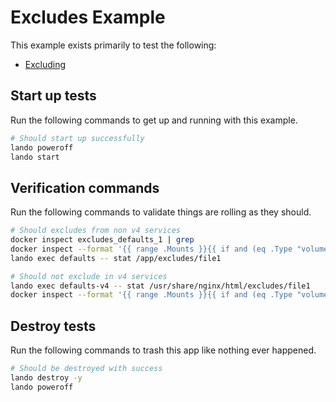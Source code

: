 # Excludes Example

This example exists primarily to test the following:

* [Excluding](https://docs.lando.dev/config/performance.html#_3-excluding-directories)

## Start up tests

Run the following commands to get up and running with this example.

```bash
# Should start up successfully
lando poweroff
lando start
```

## Verification commands

Run the following commands to validate things are rolling as they should.

```bash
# Should excludes from non v4 services
docker inspect excludes_defaults_1 | grep
docker inspect --format '{{ range .Mounts }}{{ if and (eq .Type "volume") (eq .Name "excludes_exclude_excludes") }}{{ printf "%+v\n" . }}{{ end }}{{ end }}' excludes_defaults_1 | grep "Destination:/app/excludes"
lando exec defaults -- stat /app/excludes/file1

# Should not exclude in v4 services
lando exec defaults-v4 -- stat /usr/share/nginx/html/excludes/file1
docker inspect --format '{{ range .Mounts }}{{ if and (eq .Type "volume") (eq .Name "excludes_exclude_excludes") }}{{ printf "%+v\n" . }}{{ end }}{{ end }}' excludes_defaults-v4_1 | grep "Destination:/app/excludes" || echo $? | grep 1
```

## Destroy tests

Run the following commands to trash this app like nothing ever happened.

```bash
# Should be destroyed with success
lando destroy -y
lando poweroff
```
